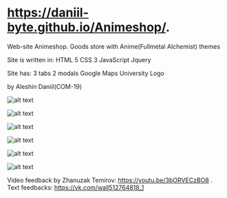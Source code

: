 # https://daniil-byte.github.io/Animeshop/.
Web-site Animeshop.
Goods store with Anime(Fullmetal Alchemist) themes

Site is written in:
HTML 5
CSS 3
JavaScript
Jquery

Site has:
3 tabs
2 modals
Google Maps
University Logo

by Aleshin Daniil(COM-19)


![alt text](https://sun9-8.userapi.com/impg/XCJqxehNfuPSVKWaVyGfhbOiP0btMyrpjQZqDQ/0p2Q_rFrIu4.jpg?size=1920x1080&quality=96&proxy=1&sign=fe287141ec704c546e53d8e59a84f6c8&type=album)

![alt text](https://sun9-63.userapi.com/impg/XS9wdkTT4p_r8VDXJWq3Ibyn2hpGIwUfFFhsLg/K3pZpLj9RdA.jpg?size=1920x1080&quality=96&proxy=1&sign=d320c0b4dae1683053121e0b7c34f4ac&type=album)

![alt text](https://sun9-4.userapi.com/impg/9gQJJ_oBuvUlyf0rfQD5-KYoX7Ssx4d_MYnOjA/lEcPCciEWVc.jpg?size=1920x1080&quality=96&proxy=1&sign=35cd958734815366fad05749ff4969c5&type=album)

![alt text](https://sun9-36.userapi.com/impg/KivnRTeDeIIrnbQ-Liwam7fkeU4JzrkiBLaLxg/3-XKQfJksTU.jpg?size=1920x1080&quality=96&proxy=1&sign=04a246666dca078783d2cb851e7a3789&type=album)

![alt text](https://sun9-39.userapi.com/impg/nMAMRm0RKTIdlmilscpRyztuCk2Xq2IqnBUTiA/1WMCoAWSLWk.jpg?size=1920x1080&quality=96&proxy=1&sign=a5532f64af49d25ecb680cf2b42143d1&type=album)

![alt text](https://sun9-54.userapi.com/impg/_t_rzx_zGrxd9nysTplUKRWy9Mm44I3M9PpR_w/0e9kqwjo2w8.jpg?size=1920x1080&quality=96&proxy=1&sign=e980de8d4e91827ca332369620a24642&type=album)

Video feedback by Zhanuzak Temirov: https://youtu.be/3bORVECzBO8 .
Text feedbacks: https://vk.com/wall512764818_1
